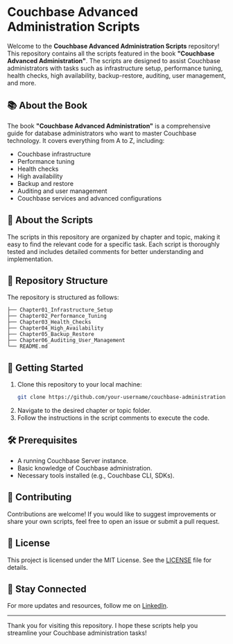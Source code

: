 # Couchbase Advanced Administration Scripts

Welcome to the **Couchbase Advanced Administration Scripts** repository! This repository contains all the scripts featured in the book **"Couchbase Advanced Administration"**. The scripts are designed to assist Couchbase administrators with tasks such as infrastructure setup, performance tuning, health checks, high availability, backup-restore, auditing, user management, and more.

## 📚 About the Book

The book **"Couchbase Advanced Administration"** is a comprehensive guide for database administrators who want to master Couchbase technology. It covers everything from A to Z, including:

- Couchbase infrastructure
- Performance tuning
- Health checks
- High availability
- Backup and restore
- Auditing and user management
- Couchbase services and advanced configurations

## 🔧 About the Scripts

The scripts in this repository are organized by chapter and topic, making it easy to find the relevant code for a specific task. Each script is thoroughly tested and includes detailed comments for better understanding and implementation.

## 📂 Repository Structure

The repository is structured as follows:

```
├── Chapter01_Infrastructure_Setup
├── Chapter02_Performance_Tuning
├── Chapter03_Health_Checks
├── Chapter04_High_Availability
├── Chapter05_Backup_Restore
├── Chapter06_Auditing_User_Management
└── README.md
```

## 🚀 Getting Started

1. Clone this repository to your local machine:
   ```bash
   git clone https://github.com/your-username/couchbase-administration-scripts.git
   ```
2. Navigate to the desired chapter or topic folder.
3. Follow the instructions in the script comments to execute the code.

## 🛠 Prerequisites

- A running Couchbase Server instance.
- Basic knowledge of Couchbase administration.
- Necessary tools installed (e.g., Couchbase CLI, SDKs).

## 🤝 Contributing

Contributions are welcome! If you would like to suggest improvements or share your own scripts, feel free to open an issue or submit a pull request.

## 📜 License

This project is licensed under the MIT License. See the [LICENSE](LICENSE) file for details.

## 🌟 Stay Connected

For more updates and resources, follow me on [LinkedIn](https://www.linkedin.com/in/yusufkahveci).

---

Thank you for visiting this repository. I hope these scripts help you streamline your Couchbase administration tasks!
